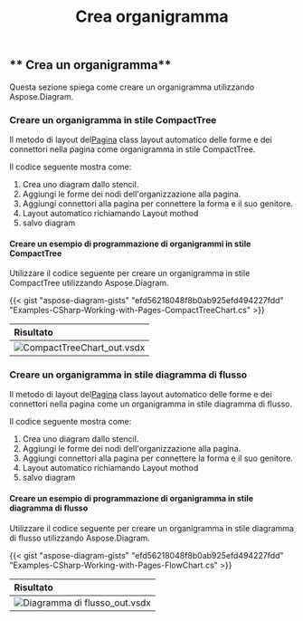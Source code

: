 ﻿---
title: Crea organigramma
type: docs
weight: 100
url: /it/net/create-organization-chart/
description: Questa sezione spiega come creare un organigramma utilizzando Aspose.Diagram.
---
## ** Crea un organigramma**
Questa sezione spiega come creare un organigramma utilizzando Aspose.Diagram.
### **Creare un organigramma in stile CompactTree**
 Il metodo di layout del[Pagina](http://www.aspose.com/api/net/diagram/aspose.diagram/page) class layout automatico delle forme e dei connettori nella pagina come organigramma in stile CompactTree.

Il codice seguente mostra come:

1. Crea uno diagram dallo stencil.
1. Aggiungi le forme dei nodi dell'organizzazione alla pagina.
1. Aggiungi connettori alla pagina per connettere la forma e il suo genitore.
1. Layout automatico richiamando Layout mothod
1. salvo diagram
#### **Creare un esempio di programmazione di organigrammi in stile CompactTree**
Utilizzare il codice seguente per creare un organigramma in stile CompactTree utilizzando Aspose.Diagram.

{{< gist "aspose-diagram-gists" "efd56218048f8b0ab925efd494227fdd" "Examples-CSharp-Working-with-Pages-CompactTreeChart.cs" >}}

|**Risultato**|
|:- |
|![CompactTreeChart_out.vsdx](CompactTreeChart.png)|

### **Creare un organigramma in stile diagramma di flusso**
 Il metodo di layout del[Pagina](http://www.aspose.com/api/net/diagram/aspose.diagram/page) class layout automatico delle forme e dei connettori nella pagina come un organigramma in stile diagramma di flusso.

Il codice seguente mostra come:

1. Crea uno diagram dallo stencil.
1. Aggiungi le forme dei nodi dell'organizzazione alla pagina.
1. Aggiungi connettori alla pagina per connettere la forma e il suo genitore.
1. Layout automatico richiamando Layout mothod
1. salvo diagram
#### **Creare un esempio di programmazione di organigramma in stile diagramma di flusso**
Utilizzare il codice seguente per creare un organigramma in stile diagramma di flusso utilizzando Aspose.Diagram.

{{< gist "aspose-diagram-gists" "efd56218048f8b0ab925efd494227fdd" "Examples-CSharp-Working-with-Pages-FlowChart.cs" >}}

|**Risultato**|
|:- |
|![Diagramma di flusso_out.vsdx](FlowChart.png)|
